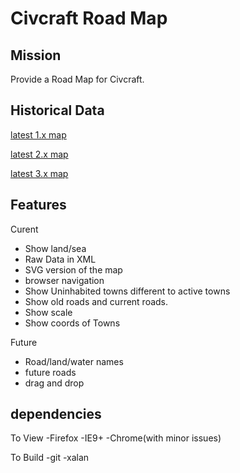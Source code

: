 Civcraft Road Map
=========================

Mission
-------

Provide a Road Map for Civcraft.

Historical Data
---------------

[latest 1.x map](http://i.imgur.com/AtJ5c.jpg)

[latest 2.x map](http://www.hpoom.co.uk/CivCraft/map.php)

[latest 3.x map](http://strongman332.github.io/Civcraft-Road-Map/)

Features
--------

Curent
- Show land/sea
- Raw Data in XML
- SVG version of the map
- browser navigation
- Show Uninhabited towns different to active towns
- Show old roads and current roads.
- Show scale
- Show coords of Towns

Future
- Road/land/water names
- future roads
- drag and drop

dependencies
------------

To View
-Firefox
-IE9+
-Chrome(with minor issues)

To Build
-git
-xalan
